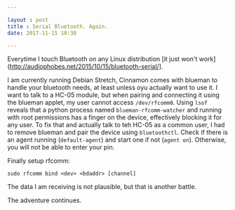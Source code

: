 ```yaml
---

layout : post
title : Serial Bluetooth. Again.
date: 2017-11-15 10:30

---
```


Everytime I touch Bluetooth on any Linux distribution [it just won't work](http://audiophobes.net/2015/10/15/bluetooth-serial/]. 

I am currently running Debian Stretch, Cinnamon comes with blueman to handle your bluetooth needs, at least unless oyu actually want to use it. I want to talk to a HC-05 module, but when pairing and connecting it using the blueman applet, my user cannot access `/dev/rfcomm0`. Using `lsof` reveals that a python process named `blueman-rfcomm-watcher` and running with root permissions has a finger on the device, effectively blocking it for any user. To fix that and actually talk to teh HC-05 as a common user, I had to remove blueman and pair the device using `bluetoothctl`. Check if there is an agent running (`default-agent`) and start one if not (`agent on`). Otherwise, you will not be able to enter your pin.

Finally setup rfcomm:

    sudo rfcomm bind <dev> <bdaddr> [channel]	
    
The data I am receiving is not plausible, but that is another battle. 

The adventure continues.  
